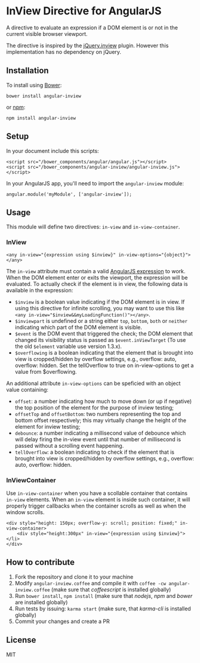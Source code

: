 # InView Directive for AngularJS

A directive to evaluate an expression if a DOM element is or not in the current
visible browser viewport.

The directive is inspired by the [jQuery.inview](https://github.com/zuk/jquery.inview)
plugin. However this implementation has no dependency on jQuery.

## Installation

To install using [Bower](http://bower.io):

```
bower install angular-inview
```

or [npm](https://www.npmjs.com/):

```
npm install angular-inview
```

## Setup

In your document include this scripts:

```
<script src="/bower_components/angular/angular.js"></script>
<script src="/bower_components/angular-inview/angular-inview.js"></script>
```

In your AngularJS app, you'll need to import the `angular-inview` module:

```
angular.module('myModule', ['angular-inview']);
```

## Usage

This module will define two directives: `in-view` and `in-view-container`.

### InView

```
<any in-view="{expression using $inview}" in-view-options="{object}"></any>
```

The `in-view` attribute must contain a valid [AngularJS expression](http://docs.angularjs.org/guide/expression)
to work. When the DOM element enter or exits the viewport, the expression will
be evaluated. To actually check if the element is in view, the following data is
available in the expression:

- `$inview` is a boolean value indicating if the DOM element is in view.
If using this directive for infinite scrolling, you may want to use this like
`<any in-view="$inview&&myLoadingFunction()"></any>`.
- `$inviewpart` is undefined or a string either `top`, `bottom`, `both` or `neither`
indicating which part of the DOM element is visible.
- `$event` is the DOM event that triggered the check; the DOM element that
changed its visibility status is passed as `$event.inViewTarget`
(To use the old `$element` variable use version 1.3.x).
- `$overflowing` is a boolean indicating that the element that is brought into view 
is cropped/hidden by overflow settings, e.g., overflow: auto, overflow: hidden.
Set the tellOverflow to true on in-view-options to get a value from $overflowing.


An additional attribute `in-view-options` can be speficied with an object value
containing:

- `offset`: a number indicating how much to move down (or up if negative) the top
position of the element for the purpose of inview testing;
- `offsetTop` and `offsetBottom`: two numbers representing the top and bottom
offset respectively; this may virtually change the height of the element for inview testing;
- `debounce`: a number indicating a millisecond value of debounce which will delay
firing the in-view event until that number of millisecond is passed without a scrolling
event happening.
- `tellOverflow`: a boolean indicating to check if the element that is brought into view 
is cropped/hidden by overflow settings, e.g., overflow: auto, overflow: hidden.


### InViewContainer

Use `in-view-container` when you have a scollable container that contains `in-view`
elements. When an `in-view` element is inside such container, it will properly
trigger callbacks when the container scrolls as well as when the window scrolls.

```
<div style="height: 150px; overflow-y: scroll; position: fixed;" in-view-container>
	<div style="height:300px" in-view="{expression using $inview}"></li>
</div>
```

## How to contribute

1. Fork the repository and clone it to your machine
2. Modify `angular-inview.coffee` and compile it with `coffee -cw angular-inview.coffee` (make sure that *coffeescript* is installed globally)
3. Run `bower install`, `npm install` (make sure that *nodejs*, *npm* and *bower* are installed globally)
4. Run tests by issuing: `karma start` (make sure, that *karma-cli* is installed globally)
5. Commit your changes and create a PR

## License

MIT
